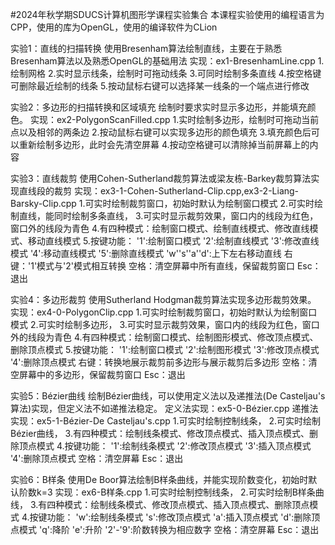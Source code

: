 #2024年秋学期SDUCS计算机图形学课程实验集合
本课程实验使用的编程语言为CPP，使用的库为OpenGL，使用的编译软件为CLion

实验1：直线的扫描转换
使用Bresenham算法绘制直线，主要在于熟悉Bresenham算法以及熟悉OpenGL的基础用法
实现：ex1-BresenhamLine.cpp
    1.绘制网格
    2.实时显示线条，绘制时可拖动线条
    3.可同时绘制多条直线
    4.按空格键可删除最近绘制的线条
    5.按动鼠标右键可以选择某一线条的一个端点进行修改

实验2：多边形的扫描转换和区域填充
绘制时要求实时显示多边形，并能填充颜色。
实现：ex2-PolygonScanFilled.cpp
    1.实时绘制多边形，绘制时可拖动当前点以及相邻的两条边
    2.按动鼠标右键可以实现多边形的颜色填充
    3.填充颜色后可以重新绘制多边形，此时会先清空屏幕
    4.按动空格键可以清除掉当前屏幕上的内容

实验3：直线裁剪
使用Cohen-Sutherland裁剪算法或梁友栋-Barkey裁剪算法实现直线段的裁剪
实现：ex3-1-Cohen-Sutherland-Clip.cpp,ex3-2-Liang-Barsky-Clip.cpp
    1.可实时绘制裁剪窗口，初始时默认为绘制窗口模式
    2.可实时绘制直线，能同时绘制多条直线，
    3.可实时显示裁剪效果，窗口内的线段为红色，窗口外的线段为青色
    4.有四种模式：绘制窗口模式、绘制直线模式、修改直线模式、移动直线模式
    5.按键功能：
        '1':绘制窗口模式
        '2':绘制直线模式
        '3':修改直线模式
        '4':移动直线模式
        '5':删除直线模式
        'w''s''a''d':上下左右移动直线
        右键：'1'模式与'2'模式相互转换
        空格：清空屏幕中所有直线，保留裁剪窗口
        Esc：退出

实验4：多边形裁剪
使用Sutherland Hodgman裁剪算法实现多边形裁剪效果。
实现：ex4-0-PolygonClip.cpp
    1.可实时绘制裁剪窗口，初始时默认为绘制窗口模式
    2.可实时绘制多边形，
    3.可实时显示裁剪效果，窗口内的线段为红色，窗口外的线段为青色
    4.有四种模式：绘制窗口模式、绘制图形模式、修改顶点模式、删除顶点模式
    5.按键功能：
        '1':绘制窗口模式
        '2':绘制图形模式
        '3':修改顶点模式
        '4':删除顶点模式
        右键：转换地展示裁剪前多边形与展示裁剪后多边形
        空格：清空屏幕中的多边形，保留裁剪窗口
        Esc：退出

实验5：Bézier曲线
绘制Bézier曲线，可以使用定义法以及递推法(De Casteljau's算法)实现，但定义法不如递推法稳定。
定义法实现：ex5-0-Bézier.cpp
递推法实现：ex5-1-Bézier-De Casteljau's.cpp
    1.可实时绘制控制线条，
    2.可实时绘制Bézier曲线，
    3.有四种模式：绘制线条模式、修改顶点模式、插入顶点模式、删除顶点模式
    4.按键功能：
    '1':绘制线条模式
    '2':修改顶点模式
    '3':插入顶点模式
    '4':删除顶点模式
    空格：清空屏幕
    Esc：退出

实验6：B样条
使用De Boor算法绘制B样条曲线，并能实现阶数变化，初始时默认阶数k=3
实现：ex6-B样条.cpp
    1.可实时绘制控制线条，
    2.可实时绘制B样条曲线，
    3.有四种模式：绘制线条模式、修改顶点模式、插入顶点模式、删除顶点模式
    4.按键功能：
    'w':绘制线条模式
    's':修改顶点模式
    'a':插入顶点模式
    'd':删除顶点模式
    'q':降阶
    'e':升阶
    '2'-'9':阶数转换为相应数字
    空格：清空屏幕
    Esc：退出
